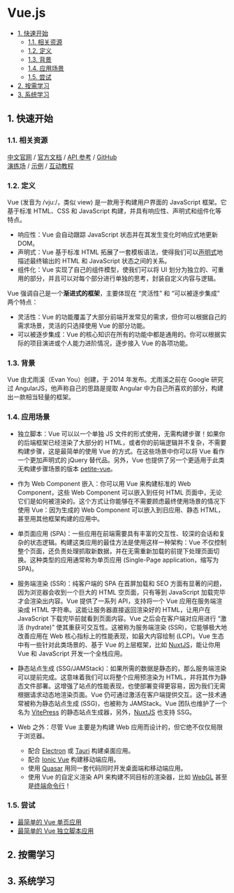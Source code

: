 # Vue.js<!-- omit in toc -->

- [1. 快速开始](#1-快速开始)
  - [1.1. 相关资源](#11-相关资源)
  - [1.2. 定义](#12-定义)
  - [1.3. 背景](#13-背景)
  - [1.4. 应用场景](#14-应用场景)
  - [1.5. 尝试](#15-尝试)
- [2. 按需学习](#2-按需学习)
- [3. 系统学习](#3-系统学习)

## 1. 快速开始

### 1.1. 相关资源

[中文官网](https://cn.vuejs.org) / [官方文档](https://cn.vuejs.org/guide/introduction.html) / [API 参考](https://cn.vuejs.org/api) / [GitHub](https://github.com/vuejs)  
[演练场](https://sfc.vuejs.org/) / [示例](https://cn.vuejs.org/examples/) / [互动教程](https://cn.vuejs.org/tutorial/)

### 1.2. 定义

Vue (发音为 /vjuː/，类似 view) 是一款用于构建用户界面的 JavaScript 框架。它基于标准 HTML、CSS 和 JavaScript 构建，并具有响应性、声明式和组件化等特点。

- 响应性：Vue 会自动跟踪 JavaScript 状态并在其发生变化时响应式地更新 DOM。
- 声明式：Vue 基于标准 HTML 拓展了一套模板语法，使得我们可以[声明式](../../glossary/声明式与命令式编程.md)地描述最终输出的 HTML 和 JavaScript 状态之间的关系。
- 组件化：Vue 实现了自己的组件模型，使我们可以将 UI 划分为独立的、可重用的部分，并且可以对每个部分进行单独的思考，封装自定义内容与逻辑。

Vue 强调自己是一个**渐进式的框架**，主要体现在 “灵活性” 和 “可以被逐步集成” 两个特点：

- 灵活性：Vue 的功能覆盖了大部分前端开发常见的需求，但你可以根据自己的需求场景，灵活的只选择使用 Vue 的部分功能。
- 可以被逐步集成：Vue 的核心知识在所有的功能中都是通用的。你可以根据实际的项目演进或个人能力进阶情况，逐步接入 Vue 的各项功能。

### 1.3. 背景

Vue 由尤雨溪（Evan You）创建，于 2014 年发布。尤雨溪之前在 Google 研究过 AngularJS，他声称自己的思路是提取 Angular 中为自己所喜欢的部分，构建出一款相当轻量的框架。

### 1.4. 应用场景

- 独立脚本：Vue 可以以一个单独 JS 文件的形式使用，无需构建步骤！如果你的后端框架已经渲染了大部分的 HTML，或者你的前端逻辑并不复杂，不需要构建步骤，这是最简单的使用 Vue 的方式。在这些场景中你可以将 Vue 看作一个更加声明式的 jQuery 替代品。另外，Vue 也提供了另一个更适用于此类无构建步骤场景的版本 [petite-vue](https://github.com/vuejs/petite-vue)。

- 作为 Web Component 嵌入：你可以用 Vue 来构建标准的 Web Component，这些 Web Component 可以嵌入到任何 HTML 页面中，无论它们是如何被渲染的。这个方式让你能够在不需要顾虑最终使用场景的情况下使用 Vue：因为生成的 Web Component 可以嵌入到旧应用、静态 HTML，甚至用其他框架构建的应用中。

- 单页面应用 (SPA)：一些应用在前端需要具有丰富的交互性、较深的会话和复杂的状态逻辑。构建这类应用的最佳方法是使用这样一种架构：Vue 不仅控制整个页面，还负责处理抓取新数据，并在无需重新加载的前提下处理页面切换。这种类型的应用通常称为单页应用 (Single-Page application，缩写为 SPA)。

- 服务端渲染 (SSR)：纯客户端的 SPA 在首屏加载和 SEO 方面有显著的问题，因为浏览器会收到一个巨大的 HTML 空页面，只有等到 JavaScript 加载完毕才会渲染出内容。Vue 提供了一系列 API，支持将一个 Vue 应用在服务端渲染成 HTML 字符串。这能让服务器直接返回渲染好的 HTML，让用户在 JavaScript 下载完毕前就看到页面内容。Vue 之后会在客户端对应用进行 “激活 (hydrate)” 使其重获可交互性。这被称为服务端渲染 (SSR)，它能够极大地改善应用在 Web 核心指标上的性能表现，如最大内容绘制 (LCP)。Vue 生态中有一些针对此类场景的、基于 Vue 的上层框架，比如 [NuxtJS](https://nuxt.com/)，能让你用 Vue 和 JavaScript 开发一个全栈应用。

- 静态站点生成 (SSG/JAMStack)：如果所需的数据是静态的，那么服务端渲染可以提前完成。这意味着我们可以将整个应用预渲染为 HTML，并将其作为静态文件部署。这增强了站点的性能表现，也使部署变得更容易，因为我们无需根据请求动态地渲染页面。Vue 仍可通过激活在客户端提供交互。这一技术通常被称为静态站点生成 (SSG)，也被称为 JAMStack。Vue 团队也维护了一个名为 [VitePress](https://vitepress.dev/) 的静态站点生成器，另外，[NuxtJS](https://nuxt.com/) 也支持 SSG。

- Web 之外：尽管 Vue 主要是为构建 Web 应用而设计的，但它绝不仅仅局限于浏览器。

  - 配合 [Electron](https://www.electronjs.org) 或 [Tauri](https://tauri.app) 构建桌面应用。
  - 配合 [Ionic Vue](https://ionicframework.com/docs/vue/overview) 构建移动端应用。
  - 使用 [Quasar](https://quasar.dev) 用同一套代码同时开发桌面端和移动端应用。
  - 使用 Vue 的自定义渲染 API 来构建不同目标的渲染器，比如 [WebGL](https://troisjs.github.io/) 甚至是[终端命令行](https://github.com/vue-terminal/vue-termui)！

### 1.5. 尝试

- [最简单的 Vue 单页应用](https://github.com/itabbot/learn-vuejs/tree/main/quick-start/simplest-SPA)
- [最简单的 Vue 独立脚本应用](https://github.com/itabbot/learn-vuejs/tree/main/quick-start/simplest-standalone-script-app)

## 2. 按需学习

## 3. 系统学习
